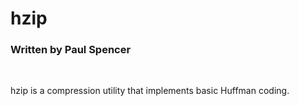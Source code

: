 # hzip

### Written by Paul Spencer


<br>

hzip is a compression utility that implements basic Huffman coding.